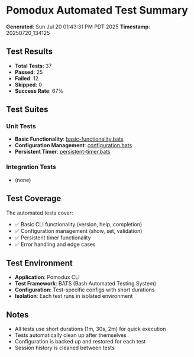 # Pomodux Automated Test Summary

**Generated**: Sun Jul 20 01:43:31 PM PDT 2025
**Timestamp**: 20250720_134125

## Test Results

- **Total Tests**: 37
- **Passed**: 25
- **Failed**: 12
- **Skipped**: 0
- **Success Rate**: 67%

## Test Suites

### Unit Tests
- **Basic Functionality**: [basic-functionality.bats](/home/ritchie/workspace/pomodux/tests/reports/basic-functionality-20250720_134125.tap)
- **Configuration Management**: [configuration.bats](/home/ritchie/workspace/pomodux/tests/reports/configuration-20250720_134125.tap)
- **Persistent Timer**: [persistent-timer.bats](/home/ritchie/workspace/pomodux/tests/reports/persistent-timer-20250720_134125.tap)

### Integration Tests
- (none)

## Test Coverage

The automated tests cover:

- ✅ Basic CLI functionality (version, help, completion)
- ✅ Configuration management (show, set, validation)
- ✅ Persistent timer functionality
- ✅ Error handling and edge cases

## Test Environment

- **Application**: Pomodux CLI
- **Test Framework**: BATS (Bash Automated Testing System)
- **Configuration**: Test-specific configs with short durations
- **Isolation**: Each test runs in isolated environment

## Notes

- All tests use short durations (1m, 30s, 2m) for quick execution
- Tests automatically clean up after themselves
- Configuration is backed up and restored for each test
- Session history is cleaned between tests

